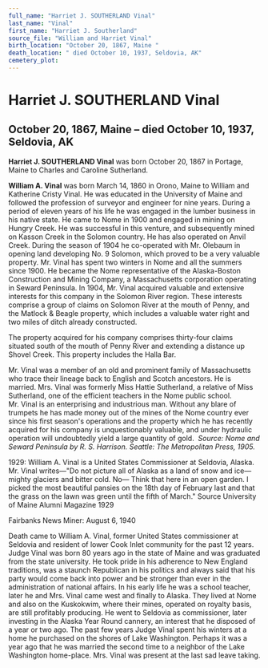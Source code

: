 ```yaml
---
full_name: "Harriet J. SOUTHERLAND Vinal"
last_name: "Vinal"
first_name: "Harriet J. Southerland"
source_file: "William and Harriet Vinal"
birth_location: "October 20, 1867, Maine "
death_location: " died October 10, 1937, Seldovia, AK"
cemetery_plot: 
---
```

# Harriet J. SOUTHERLAND Vinal

## October 20, 1867, Maine – died October 10, 1937, Seldovia, AK

**Harriet J. SOUTHERLAND Vinal** was born October 20, 1867 in Portage,
Maine to Charles and Caroline Sutherland.

**William A. Vinal** was born March 14, 1860 in Orono, Maine to William
and Katherine Cristy Vinal. He was educated in the University of Maine
and followed the profession of surveyor and engineer for nine years.
During a period of eleven years of his life he was engaged in the lumber
business in his native state. He came to Nome in 1900 and engaged in
mining on Hungry Creek. He was successful in this venture, and
subsequently mined on Kasson Creek in the Solomon country. He has also
operated on Anvil Creek. During the season of 1904 he co-operated with
Mr. Olebaum in opening land developing No. 9 Solomon, which proved to be
a very valuable property. Mr. Vinal has spent two winters in Nome and
all the summers since 1900. He became the Nome representative of the
Alaska-Boston Construction and Mining Company, a Massachusetts
corporation operating in Seward Peninsula. In 1904, Mr. Vinal acquired
valuable and extensive interests for this company in the Solomon River
region. These interests comprise a group of claims on Solomon River at
the mouth of Penny, and the Matlock & Beagle property, which includes a
valuable water right and two miles of ditch already constructed.

The property acquired for his company comprises thirty-four claims
situated south of the mouth of Penny River and extending a distance up
Shovel Creek. This property includes the Halla Bar.

Mr. Vinal was a member of an old and prominent family of Massachusetts
who trace their lineage back to English and Scotch ancestors. He is
married. Mrs. Vinal was formerly Miss Hattie Sutherland, a relative of
Miss Sutherland, one of the efficient teachers in the Nome public
school. Mr. Vinal is an enterprising and industrious man. Without any
blare of trumpets he has made money out of the mines of the Nome country
ever since his first season's operations and the property which he has
recently acquired for his company is unquestionably valuable, and under
hydraulic operation will undoubtedly yield a large quantity of gold.
 *Source: Nome and Seward Peninsula by R. S. Harrison. Seattle: The
Metropolitan Press, 1905.*

1929: William A. Vinal is a United States Commissioner at Seldovia,
Alaska. Mr. Vinal writes—"Do not picture all of Alaska as a land of snow
and ice— mighty glaciers and bitter cold. No— Think that here in an open
garden. I picked the most beautiful pansies on the 18th day of February
last and that the grass on the lawn was green until the fifth of March."
Source University of Maine Alumni Magazine 1929

Fairbanks News Miner: August 6, 1940

Death came to William A. Vinal, former United States commissioner at
Seldovia and resident of lower Cook Inlet community for the past 12
years. Judge Vinal was born 80 years ago in the state of Maine and was
graduated from the state university. He took pride in his adherence to
New England traditions, was a staunch Republican in his politics and
always said that his party would come back into power and be stronger
than ever in the administration of national affairs. In his early life
he was a school teacher, later he and Mrs. Vinal came west and finally
to Alaska. They lived at Nome and also on the Kuskokwim, where their
mines, operated on royalty basis, are still profitably producing. He
went to Seldovia as commissioner, later investing in the Alaska Year
Round cannery, an interest that he disposed of a year or two ago. The
past few years Judge Vinal spent his winters at a home he purchased on
the shores of Lake Washington. Perhaps it was a year ago that he was
married the second time to a neighbor of the Lake Washington home-place.
Mrs. Vinal was present at the last sad leave taking.
